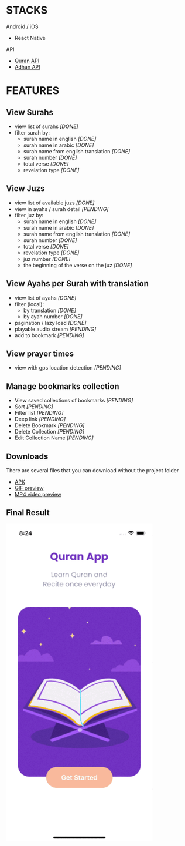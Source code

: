 # STACKS
Android / iOS
- React Native

API
- [Quran API](https://alquran.cloud/api)
- [Adhan API](https://aladhan.com/prayer-times-api)

# FEATURES
## View Surahs
- view list of surahs *[DONE]*
- filter surah by:
  - surah name in english *[DONE]*
  - surah name in arabic *[DONE]*
  - surah name from english translation *[DONE]*
  - surah number *[DONE]*
  - total verse *[DONE]*
  - revelation type *[DONE]*

## View Juzs
- view list of available juzs *[DONE]*
- view in ayahs / surah detail *[PENDING]*
- filter juz by:
  - surah name in english *[DONE]*
  - surah name in arabic *[DONE]*
  - surah name from english translation *[DONE]*
  - surah number *[DONE]*
  - total verse *[DONE]*
  - revelation type *[DONE]*
  - juz number *[DONE]*
  - the beginning of the verse on the juz *[DONE]*

## View Ayahs per Surah with translation
- view list of ayahs *[DONE]*
- filter (local):
  - by translation *[DONE]*
  - by ayah number *[DONE]*
- pagination / lazy load *[DONE]*
- playable audio stream *[PENDING]*
- add to bookmark *[PENDING]*

## View prayer times
- view with gps location detection *[PENDING]*

## Manage bookmarks collection
- View saved collections of bookmarks *[PENDING]*
- Sort *[PENDING]*
- Filter list *[PENDING]*
- Deep link *[PENDING]*
- Delete Bookmark *[PENDING]*
- Delete Collection *[PENDING]*
- Edit Collection Name *[PENDING]*

## Downloads
There are several files that you can download without the project folder
- [APK](https://github.com/H4fif/quran-mobile-app/blob/development/examples/Al-Qur'an-Debug.apk)
- [GIF preview](https://github.com/H4fif/quran-mobile-app/blob/development/examples/Simulator%20iOS%20iPhone%2013.gif)
- [MP4 video preview](https://github.com/H4fif/quran-mobile-app/blob/development/examples/Simulator%20iOS%20iPhone%2013.mp4)

## Final Result
<img src="https://github.com/H4fif/quran-mobile-app/blob/development/examples/Simulator%20iOS%20iPhone%2013.gif" width="400" />